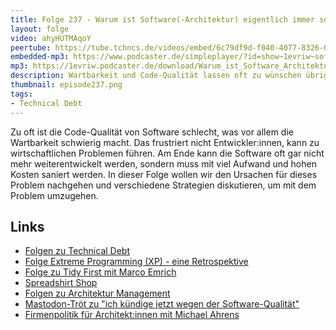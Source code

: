 ```yaml
---
title: Folge 237 - Warum ist Software(-Architektur) eigentlich immer so schlecht?
layout: folge
video: ahyHUTMAqoY
peertube: https://tube.tchncs.de/videos/embed/6c79df9d-f040-4077-8326-0060cc71de14
embedded-mp3: https://www.podcaster.de/simpleplayer/?id=show~1evriw~software-architektur-im-stream~pod-925480e5409ee3ec91a6872a7e&v=1730303290
mp3: https://1evriw.podcaster.de/download/Warum_ist_Software_Architektur_so_schlecht.mp3
description: Wartbarkeit und Code-Qualität lassen oft zu wünschen übrig - warum und was können wir tun?
thumbnail: episode237.png
tags:
- Technical Debt
---
```


Zu oft ist die Code-Qualität von Software schlecht, was vor allem die
Wartbarkeit schwierig macht. Das frustriert nicht Entwickler:innen,
kann zu wirtschaftlichen Problemen führen. Am Ende kann die Software
oft gar nicht mehr weiterentwickelt werden, sondern muss mit viel
Aufwand und hohen Kosten saniert werden. In dieser Folge wollen wir
den Ursachen für dieses Problem nachgehen und verschiedene Strategien
diskutieren, um mit dem Problem umzugehen.

## Links

- [Folgen zu Technical Debt](/tags.html#Technical%20Debt)
- [Folge Extreme Programming (XP) - eine Retrospektive](/2023/01/20/folge148.html )
- [Folge zu Tidy First mit Marco Emrich](/2024/08/02/episode226.html)
- [Spreadshirt Shop](https://software-architektur-im-stream.myspreadshop.de/)
- [Folgen zu Architektur Management](/tags.html#Architecture%20Management)
- [Mastodon-Tröt zu "ich kündige jetzt wegen der Software-Qualität"](https://mastodon.social/@ludicity@mastodon.sprawl.club/113280878882141127)
- [Firmenpolitik für Architekt:innen mit Michael Ahrens](/2024/08/09/episode227.html)
